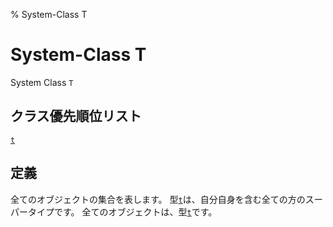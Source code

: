 % System-Class T

# System-Class T


System Class `T`


## クラス優先順位リスト

[`t`](4.4.t-system-class.html)


## 定義

全てのオブジェクトの集合を表します。
型[`t`](4.4.t-system-class.html)は、自分自身を含む全ての方のスーパータイプです。
全てのオブジェクトは、型[`t`](4.4.t-system-class.html)です。

